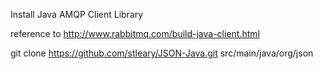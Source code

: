 Install Java AMQP Client Library 

reference to http://www.rabbitmq.com/build-java-client.html

git clone https://github.com/stleary/JSON-Java.git src/main/java/org/json
